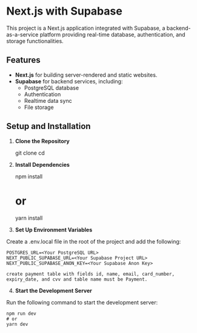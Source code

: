 # Next.js with Supabase

This project is a Next.js application integrated with Supabase, a backend-as-a-service platform providing real-time database, authentication, and storage functionalities. 

## Features

- **Next.js** for building server-rendered and static websites.
- **Supabase** for backend services, including:
  - PostgreSQL database
  - Authentication
  - Realtime data sync
  - File storage

## Setup and Installation

1. **Clone the Repository**

   git clone <repository-url>
   cd <repository-name>

2. **Install Dependencies**

    npm install
    # or
    yarn install

3. **Set Up Environment Variables**

Create a .env.local file in the root of the project and add the following:

    POSTGRES_URL=<Your PostgreSQL URL>
    NEXT_PUBLIC_SUPABASE_URL=<Your Supabase Project URL>
    NEXT_PUBLIC_SUPABASE_ANON_KEY=<Your Supabase Anon Key>

    create payment table with fields id, name, email, card_number, expiry_date, and cvv and table name must be Payment.

4. **Start the Development Server**

Run the following command to start the development server:

    npm run dev
    # or
    yarn dev